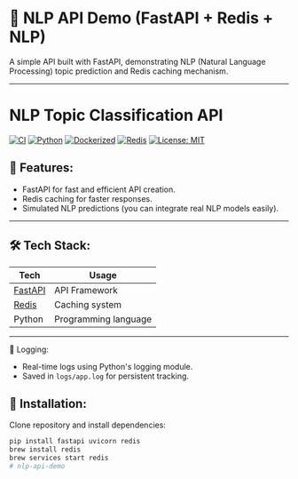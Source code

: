 # 🧠 NLP API Demo (FastAPI + Redis + NLP)

A simple API built with FastAPI, demonstrating NLP (Natural Language Processing) topic prediction and Redis caching mechanism.

---
# NLP Topic Classification API

[![CI](https://github.com/LING-6150/nlp-api-demo/actions/workflows/ci.yml/badge.svg)](https://github.com/LING-6150/nlp-api-demo/actions/workflows/ci.yml)
[![Python](https://img.shields.io/badge/python-3.11-blue.svg)](https://www.python.org/downloads/release/python-3110/)
[![Dockerized](https://img.shields.io/badge/docker-ready-blue?logo=docker)](https://www.docker.com/)
[![Redis](https://img.shields.io/badge/cache-Redis-informational?logo=redis)](https://redis.io/)
[![License: MIT](https://img.shields.io/badge/License-MIT-yellow.svg)](https://opensource.org/licenses/MIT)


## 🚀 Features:

- FastAPI for fast and efficient API creation.
- Redis caching for faster responses.
- Simulated NLP predictions (you can integrate real NLP models easily).

---

## 🛠 Tech Stack:

| Tech | Usage |
|------|-------|
| [FastAPI](https://fastapi.tiangolo.com/) | API Framework |
| [Redis](https://redis.io/) | Caching system |
| Python | Programming language |

---
📝 Logging:
- Real-time logs using Python's logging module.
- Saved in `logs/app.log` for persistent tracking.


## 🔧 Installation:

Clone repository and install dependencies:

```bash
pip install fastapi uvicorn redis
brew install redis
brew services start redis
# nlp-api-demo
